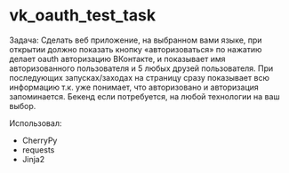 # vk_oauth_test_task

Задача: 
Сделать веб приложение, на выбранном вами языке, при открытии должно показать кнопку «авторизоваться»
по нажатию делает oauth авторизацию ВКонтакте, и показывает имя авторизованного пользователя и 5 любых друзей пользователя.
При последующих запусках/заходах на страницу сразу показывает всю информацию т.к. уже понимает, что авторизовано 
и авторизация запоминается. Бекенд если потребуется, на любой технологии на ваш выбор.

Использовал:
* CherryPy
* requests
* Jinja2

